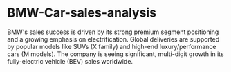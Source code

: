 # BMW-Car-sales-analysis
 BMW's sales success is driven by its strong premium segment positioning and a growing emphasis on electrification. Global deliveries are supported by popular models like SUVs (X family) and high-end luxury/performance cars (M models). The company is seeing significant, multi-digit growth in its fully-electric vehicle (BEV) sales worldwide.
